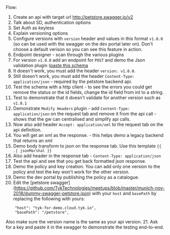 Flow:
1. Create an api with target url http://petstore.swagger.io/v2
2. Talk about SD, authentication options
3. Set Auth as keyless
4. Explain versioning options 
5. Configure versions with `version` header and values in this format `v1.0.0` (so can be used with the swagger on the dev portal later on). Don't choose a default verison so you can see this feature in action.
6. Endpoint designer - scan through the various plugins
7. For version `v1.0.0` add an endpoint for `POST` and demo the Json validation plugin ([paste this schema](https://github.com/TykTechnologies/meetups/blob/master/munich-nov-2018/json-schema-validation.json)
8. It doesn't work, you must add the header `version: v1.0.0`.
9. Still doesn't work, you must add the header `Content-Type: application/json` - required by the petstore backend api.
10. Test the schema with a http client - to see the errors you could get remove the status or the id fields, change the id field from int to a string.
11. Test to demonstrate that it doesn't validate for another version such as `v1.0.1`
12. Demonstrate `Modify Headers` plugin - add `Content-Type: application/json` on the request tab and remove it from the api call - shows that the gw can centralised and simplify api calls.
13. Now also add header `Accept: application/xml` to the request tab on the api definition. 
14. You will get an xml as the response. - this helps demo a legacy backend that returns an xml
15. Demo body transform to json on the response tab. Use this template `{{ .| jsonMarshal }}`
16. Also add header in the response tab - `Content-Type: application/json`
17. Test the api and see that you get back formatted json response.
18. Demo the policy and key creation. You can add only one version to the policy and test the key won't work for the other version.
19. Demo the dev portal by publishing the policy as a catalogue.
20. Edit the [petstore swagger] (https://github.com/TykTechnologies/meetups/blob/master/munich-nov-2018/dummy-swagger-petstore.json) with your `host` and `basePath` by replacing the following with yours:
```	
    "host": "tyk-for-demo.cloud.tyk.io",
    "basePath": "/petstore",
```
Also make sure the version name is the same as your api version.
21. Ask for a key and paste it in the swagger to demonstrate the testing end-to-end.




